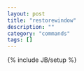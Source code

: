 ```yaml
---
layout: post
title: "restorewindow"
description: ""
category: "commands"
tags: []
---
```

{% include JB/setup %}

